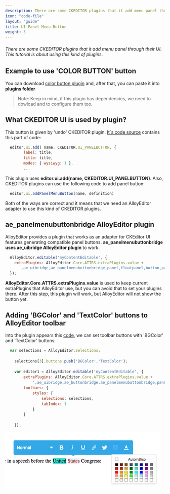 ```yaml
---
description: There are some CKEDITOR plugins that it add menu panel through their UI. This tutorial is about using this kind of plugins.
icon: "code-file"
layout: "guide"
title: UI Panel Menu Button
weight: 3
---
```


###### There are some CKEDITOR plugins that it add menu panel through their UI. This tutorial is about using this kind of plugins.

<article id="article1">

## Example to use 'COLOR BUTTON' button

<span class="code-header">You can download <a alt="download color button plugin" href="http://ckeditor.com/addon/colorbutton">color button plugin</a> and, after that,
you can paste it into <strong>plugins folder</strong>
</span>

> Note: Keep in mind, if this plugin has dependencies, we need to dowload and to configure them too.

</article>

<article id="article2">

## What CKEDITOR UI is used by plugin?

<p>This button is given by 'undo' CKEDITOR plugin. <a alt="code source of color button plugin" href="https://github.com/ckeditor/ckeditor-dev/blob/3876e730d418107f791eef517178b0048a2c9383/plugins/colorbutton/plugin.js#L31">It´s code source</a> contains this part of code: </p>

```javascript
  editor.ui.add( name, CKEDITOR.UI_PANELBUTTON, {
        label: title,
        title: title,
        modes: { wysiwyg: 1 },
        ...
```
<p>This plugin uses <strong>editor.ui.add(name, CKEDITOR.UI_PANELBUTTON)</strong>. Also, CKEDITOR plugins can use the following code to add panel button:</p>

```javascript
  editor.ui.addPanelMenuButton(name, definition)
```
<p>Both of the ways are correct and it means that we need an AlloyEditor adapter to use this kind of CKEDITOR plugins.</p>

</article>

<article id="article3">

## ae_panelmenubuttonbridge AlloyEditor plugin

<p>
  AlloyEditor provides a plugin that works as an adapter for CKEditor UI features generating compatible panel buttons.
  <strong>ae_panelmenubuttonbridge uses ae_uibridge AlloyEditor plugin</strong> to work.
</p>

```javascript
  AlloyEditor.editable('myContentEditable', {
    extraPlugins: AlloyEditor.Core.ATTRS.extraPlugins.value +
      ',ae_uibridge,ae_panelmenubuttonbridge,panel,floatpanel,button,panelbutton,colorbutton'
  });
```
<p>
  <strong>AlloyEditor.Core.ATTRS.extraPlugins.value</strong> is used to keep current extraPlugins that AlloyEditor use, but you can avoid that to set your plugins there. After this step, this plugin will work, but AlloyEditor will not show the button yet.
</p>

</article>

<article id="article4">

## Adding 'BGColor' and 'TextColor' buttons to AlloyEditor toolbar

<p>Into the plugin appears this <a alt="Name of buttons" href="https://github.com/ckeditor/ckeditor-dev/blob/master/plugins/colorbutton/plugin.js#L23,L42">code</a>, we can set toolbar buttons with 'BGColor' and 'TextColor' buttons: </p>

```javascript
  var selections = AlloyEditor.Selections;

    selections[3].buttons.push('BGColor','TextColor');

    var editor1 = AlloyEditor.editable('myContentEditable', {
        extraPlugins: AlloyEditor.Core.ATTRS.extraPlugins.value +
            ',ae_uibridge,ae_buttonbridge,ae_panelmenubuttonbridge,panel,floatpanel,button,panelbutton,colorbutton',
        toolbars: {
            styles: {
                selections: selections,
                tabIndex: 1
            }
        }

    });
```
<div class="thumbnail">
  <img class="img img-polaroid" src="/images/guides/ckeditor_ui_panel_menu_button.png"/>
</div>

</article>